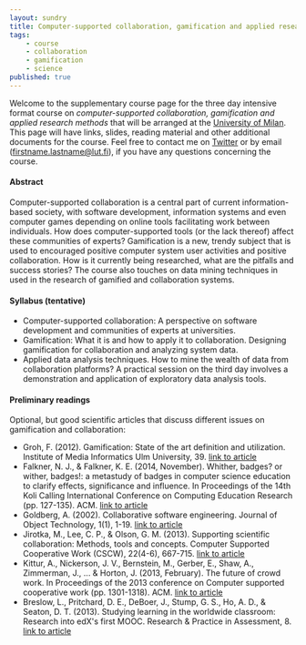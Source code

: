 ```yaml
---
layout: sundry
title: Computer-supported collaboration, gamification and applied research methods
tags:
    - course
    - collaboration
    - gamification
    - science
published: true
---
```


Welcome to the supplementary course page for the three day intensive format course on *computer-supported collaboration, gamification and applied research methods* that will be arranged at the [University of Milan](http://www.unimi.it/). This page will have links, slides, reading material and other additional documents for the course. Feel free to contact me on [Twitter](https://twitter.com/aknutas) or by email (firstname.lastname@lut.fi), if you have any questions concerning the course.

#### Abstract
Computer-supported collaboration is a central part of current information-based society, with software development, information systems and even computer games depending on online tools facilitating work between individuals. How does computer-supported tools (or the lack thereof) affect these communities of experts? Gamification is a new, trendy subject that is used to encouraged positive computer system user activities and positive collaboration. How is it currently being researched, what are the pitfalls and success stories? The course also touches on data mining techniques in used in the research of gamified and collaboration systems.

#### Syllabus (tentative)
* Computer-supported collaboration: A perspective on software development and communities of experts at universities.
* Gamification: What it is and how to apply it to collaboration. Designing gamification for collaboration and analyzing system data. 
* Applied data analysis techniques. How to mine the wealth of data from collaboration platforms? A practical session on the third day involves a demonstration and application of exploratory data analysis tools.

#### Preliminary readings
Optional, but good scientific articles that discuss different issues on gamification and collaboration:

* Groh, F. (2012). Gamification: State of the art definition and utilization. Institute of Media Informatics Ulm University, 39. [link to article](http://d-nb.info/1020022604/34/#page=39)
* Falkner, N. J., & Falkner, K. E. (2014, November). Whither, badges? or wither, badges!: a metastudy of badges in computer science education to clarify effects, significance and influence. In Proceedings of the 14th Koli Calling International Conference on Computing Education Research (pp. 127-135). ACM. [link to article](http://dl.acm.org/citation.cfm?id=2674698)
* Goldberg, A. (2002). Collaborative software engineering. Journal of Object Technology, 1(1), 1-19. [link to article](http://www.jot.fm/issues/issue_2002_05/column1/)
* Jirotka, M., Lee, C. P., & Olson, G. M. (2013). Supporting scientific collaboration: Methods, tools and concepts. Computer Supported Cooperative Work (CSCW), 22(4-6), 667-715. [link to article](http://link.springer.com/article/10.1007/s10606-012-9184-0/fulltext.html)
* Kittur, A., Nickerson, J. V., Bernstein, M., Gerber, E., Shaw, A., Zimmerman, J., ... & Horton, J. (2013, February). The future of crowd work. In Proceedings of the 2013 conference on Computer supported cooperative work (pp. 1301-1318). ACM. [link to article](http://www2.cs.siu.edu/~dche2/files/futureofcrowdwork-cscw2013.pdf)
* Breslow, L., Pritchard, D. E., DeBoer, J., Stump, G. S., Ho, A. D., & Seaton, D. T. (2013). Studying learning in the worldwide classroom: Research into edX's first MOOC. Research & Practice in Assessment, 8. [link to article](https://goo.gl/0G9I06)